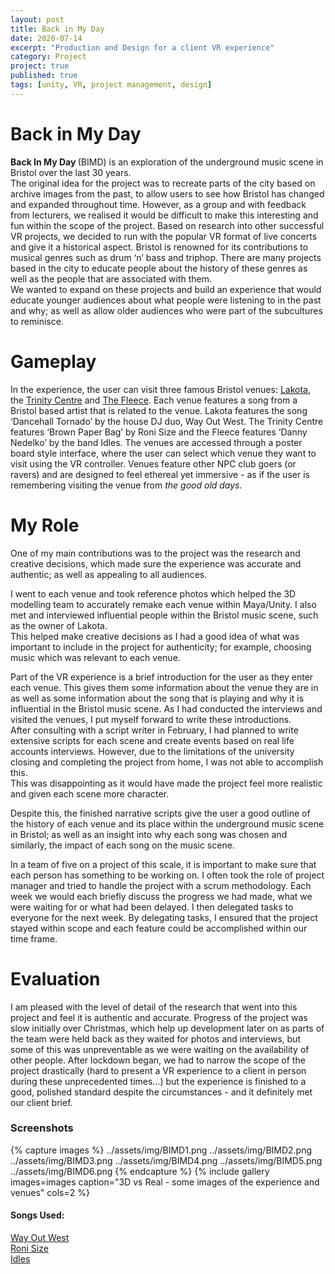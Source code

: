 ```yaml
---
layout: post
title: Back in My Day
date: 2020-07-14
excerpt: "Production and Design for a client VR experience"
category: Project   
project: true
published: true
tags: [unity, VR, project management, design]
---
```

# Back in My Day

<b>Back In My Day </b>(BIMD) is an exploration of the underground music scene in Bristol over the last 30 years. <br>The original idea for the project was to recreate parts of the city based on archive images from the past, to allow users to see how Bristol has changed and expanded throughout time. However, as a group and with feedback from lecturers, we realised it would be difficult to make this interesting and fun within the scope of the project.
Based on research into other successful VR projects, we decided to run with the popular VR format of live concerts and give it a historical aspect. 
Bristol is renowned for its contributions to musical genres such as drum ‘n’ bass and triphop. There are many projects based in the city to educate people about the history of these genres as well as the people that are associated with them. <br>We wanted to expand on these projects and build an experience that would educate younger audiences about what people were listening to in the past and why; as well as allow older audiences who were part of the subcultures to reminisce. 

# Gameplay

In the experience, the user can visit three famous Bristol venues: <a href="https://lakota.co.uk/" target="_blank">Lakota</a>, the <a href="https://www.trinitybristol.org.uk/" target="_blank">Trinity Centre</a> and <a href="https://thefleece.co.uk/" target="_blank">The Fleece</a>. 
Each venue features a song from a Bristol based artist that is related to the venue. Lakota features the song ‘Dancehall Tornado’ by the house DJ duo, Way Out West. The Trinity Centre features ‘Brown Paper Bag’ by Roni Size and the Fleece features ‘Danny Nedelko’ by the band Idles. The venues are accessed through a poster board style interface, where the user can select which venue they want to visit using the VR controller. Venues feature other NPC club goers (or ravers) and are designed to feel ethereal yet immersive - as if the user is remembering visiting the venue from <i> the good old days. </i> 

# My Role 
One of my main contributions was to the project was the research and creative decisions, which made sure the experience was accurate and authentic; as well as appealing to all audiences.

I went to each venue and took reference photos which helped the 3D modelling team to accurately remake each venue within Maya/Unity. I also met and interviewed influential people within the Bristol music scene, such as the owner of Lakota. <br>
This helped make creative decisions as I had a good idea of what was important to include in the project for authenticity; for example, choosing music which was relevant to each venue. <br>

Part of the VR experience is a brief introduction for the user as they enter each venue. This gives them some information about the venue they are in as well as some information about the song that is playing and why it is influential in the Bristol music scene. As I had conducted the interviews and visited the venues, I put myself forward to write these introductions.
<br>After consulting with a script writer in February, I had planned to write extensive scripts for each scene and create events based on real life accounts interviews. However, due to the limitations of the university closing and completing the project from home, I was not able to accomplish this. 
<br>This was disappointing as it would have made the project feel more realistic and given each scene more character. 

Despite this, the finished narrative scripts give the user a good outline of the history of each venue and its place within the underground music scene in Bristol; as well as an insight into why each song was chosen and similarly, the impact of each song on the music scene.
<br>

In a team of five on a project of this scale, it is important to make sure that each person has something to be working on. I often took the role of project manager and tried to handle the project with a scrum methodology. Each week we would each briefly discuss the progress we had made, what we were waiting for or what had been delayed. I then delegated tasks to everyone for the next week. By delegating tasks, I ensured that the project stayed within scope and each feature could be accomplished within our time frame. 

# Evaluation

I am pleased with the level of detail of the research that went into this project and feel it is authentic and accurate. Progress of the project was slow initially over Christmas, which help up development later on as parts of the team were held back as they waited for photos and interviews, but some of this was unpreventable as we were waiting on the availability of other people. After lockdown began, we had to narrow the scope of the project drastically (hard to present a VR experience to a client in person during these unprecedented times...) but the experience is finished to a good, polished standard despite the circumstances - and it definitely met our client brief.

### Screenshots

{% capture images %}
	../assets/img/BIMD1.png
	../assets/img/BIMD2.png
	../assets/img/BIMD3.png
	../assets/img/BIMD4.png
	../assets/img/BIMD5.png
	../assets/img/BIMD6.png
{% endcapture %}
{% include gallery images=images caption="3D vs Real - some images of the experience and venues" cols=2 %}



#### Songs Used:
<a href="https://www.youtube.com/watch?v=YhelfGpCFKo" target="_blank">Way Out West</a> <br>
<a href="https://www.youtube.com/watch?v=cwI0gbGEyuI" target="_blank">Roni Size</a> <br>
<a href="https://www.youtube.com/watch?v=QkF_G-RF66M" target="_blank">Idles</a>


